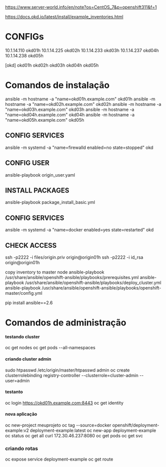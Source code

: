 https://www.server-world.info/en/note?os=CentOS_7&p=openshift311&f=1

https://docs.okd.io/latest/install/example_inventories.html

# CONFIGs
10.1.14.110 okd01h
10.1.14.225 okd02h
10.1.14.233 okd03h
10.1.14.237 okd04h
10.1.14.238 okd05h

[okd]
okd01h
okd02h
okd03h
okd04h
okd05h

# Comandos de instalação
ansible -m hostname -a "name=okd01h.example.com" okd01h
ansible -m hostname -a "name=okd02h.example.com" okd02h
ansible -m hostname -a "name=okd03h.example.com" okd03h
ansible -m hostname -a "name=okd04h.example.com" okd04h
ansible -m hostname -a "name=okd05h.example.com" okd05h

## CONFIG SERVICES
ansible -m systemd -a "name=firewalld enabled=no state=stopped" okd

## CONFIG USER
ansible-playbook origin_user.yaml

## INSTALL PACKAGES
ansible-playbook package_install_basic.yml 

## CONFIG SERVICES
ansible -m systemd -a "name=docker enabled=yes state=restarted" okd

## CHECK ACCESS
ssh -p2222 -i files/origin.priv origin@origin01h
ssh -p2222 -i id_rsa origin@origin01h

copy inventory to master node
ansible-playbook /usr/share/ansible/openshift-ansible/playbooks/prerequisites.yml
ansible-playbook /usr/share/ansible/openshift-ansible/playbooks/deploy_cluster.yml
ansible-playbook /usr/share/ansible/openshift-ansible/playbooks/openshift-master/config.yml 

pip install ansible==2.6

# Comandos de administração

#### testando cluster
oc get nodes
oc get pods --all-namespaces

#### criando cluster admin
sudo htpasswd /etc/origin/master/htpasswd admin
oc create clusterrolebinding registry-controller --clusterrole=cluster-admin --user=admin

#### testanto
oc login https://okd01h.example.com:8443
oc get identity

#### nova aplicação
oc new-project meuprojeto
oc tag --source=docker openshift/deployment-example:v2 deployment-example:latest 
oc new-app deployment-example 
oc status
oc get all
curl 172.30.46.237:8080 
oc get pods
oc get svc
### criando rotas
oc expose service deployment-example 
oc get route

